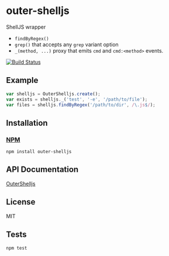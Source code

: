 # outer-shelljs

ShellJS wrapper

* `findByRegex()`
* `grep()` that accepts any `grep` variant option
* `_(method, ...)` proxy that emits `cmd` and `cmd:<method>` events.

[![Build Status](https://travis-ci.org/codeactual/outer-shelljs.png)](https://travis-ci.org/codeactual/outer-shelljs)

## Example

```js
var shelljs = OuterShelljs.create();
var exists = shelljs._('test', '-e', '/path/to/file');
var files = shelljs.findByRegex('/path/to/dir', /\.js$/);
```

## Installation

### [NPM](https://npmjs.org/package/outer-shelljs)

    npm install outer-shelljs

## API Documentation

[OuterShelljs](docs/OuterShelljs.md)

## License

  MIT

## Tests

    npm test
